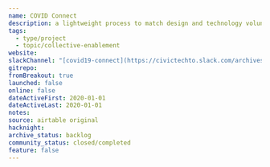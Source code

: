 ```yaml
---
name: COVID Connect
description: a lightweight process to match design and technology volunteers to existing COVID-19 initiatives and mutual aid projects that need digital support
tags:
  - type/project
  - topic/collective-enablement
website:
slackChannel: "[covid19-connect](https://civictechto.slack.com/archives/C0122D7G9E0)"
gitrepo:
fromBreakout: true
launched: false
online: false
dateActiveFirst: 2020-01-01
dateActiveLast: 2020-01-01
notes:
source: airtable original
hacknight:
archive_status: backlog
community_status: closed/completed
feature: false
---
```

